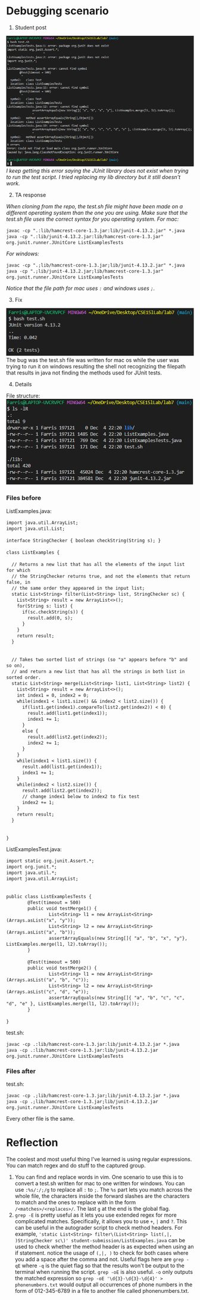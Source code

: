 # Debugging scenario
1. Student post

![step1](ss/step1.png)
*I keep getting this error saying the JUnit library does not exist when trying
to run the test script. I tried replacing my lib directory but it still doesn't
work.*<br>

2. TA response

*When cloning from the repo, the test.sh file might have been made on a
different operating system than the one you are using. Make sure that the
test.sh file uses the correct syntax for you operating system. For mac:*
```
javac -cp ".:lib/hamcrest-core-1.3.jar:lib/junit-4.13.2.jar" *.java
java -cp ".:lib/junit-4.13.2.jar:lib/hamcrest-core-1.3.jar" org.junit.runner.JUnitCore ListExamplesTests
```
*For windows:*
```
javac -cp ".;lib/hamcrest-core-1.3.jar;lib/junit-4.13.2.jar" *.java
java -cp ".;lib/junit-4.13.2.jar;lib/hamcrest-core-1.3.jar" org.junit.runner.JUnitCore ListExamplesTests
```
*Notice that the file path for mac uses `:` and windows uses `;`.*

3. Fix

![step2](ss/step2.png)<br>
The bug was the test.sh file was written for mac os while the user was trying to
run it on windows resulting the shell not recognizing the filepath that results
in java not finding the methods used for JUnit tests.

4. Details

File structure:<br>
![step3](ss/step3.png)<br>

### Files before
ListExamples.java:<br>
```
import java.util.ArrayList;
import java.util.List;

interface StringChecker { boolean checkString(String s); }

class ListExamples {

  // Returns a new list that has all the elements of the input list for which
  // the StringChecker returns true, and not the elements that return false, in
  // the same order they appeared in the input list;
  static List<String> filter(List<String> list, StringChecker sc) {
    List<String> result = new ArrayList<>();
    for(String s: list) {
      if(sc.checkString(s)) {
        result.add(0, s);
      }
    }
    return result;
  }


  // Takes two sorted list of strings (so "a" appears before "b" and so on),
  // and return a new list that has all the strings in both list in sorted order.
  static List<String> merge(List<String> list1, List<String> list2) {
    List<String> result = new ArrayList<>();
    int index1 = 0, index2 = 0;
    while(index1 < list1.size() && index2 < list2.size()) {
      if(list1.get(index1).compareTo(list2.get(index2)) < 0) {
        result.add(list1.get(index1));
        index1 += 1;
      }
      else {
        result.add(list2.get(index2));
        index2 += 1;
      }
    }
    while(index1 < list1.size()) {
      result.add(list1.get(index1));
      index1 += 1;
    }
    while(index2 < list2.size()) {
      result.add(list2.get(index2));
      // change index1 below to index2 to fix test
      index2 += 1;
    }
    return result;
  }


}
```
ListExamplesTest.java:<br>
```
import static org.junit.Assert.*;
import org.junit.*;
import java.util.*;
import java.util.ArrayList;


public class ListExamplesTests {
        @Test(timeout = 500)
        public void testMerge1() {
                List<String> l1 = new ArrayList<String>(Arrays.asList("x", "y"));
                List<String> l2 = new ArrayList<String>(Arrays.asList("a", "b"));
                assertArrayEquals(new String[]{ "a", "b", "x", "y"}, ListExamples.merge(l1, l2).toArray());
        }

        @Test(timeout = 500)
        public void testMerge2() {
                List<String> l1 = new ArrayList<String>(Arrays.asList("a", "b", "c"));
                List<String> l2 = new ArrayList<String>(Arrays.asList("c", "d", "e"));
                assertArrayEquals(new String[]{ "a", "b", "c", "c", "d", "e" }, ListExamples.merge(l1, l2).toArray());
        }

}
```
test.sh:<br>
```
javac -cp .:lib/hamcrest-core-1.3.jar:lib/junit-4.13.2.jar *.java
java -cp .:lib/hamcrest-core-1.3.jar:lib/junit-4.13.2.jar org.junit.runner.JUnitCore ListExamplesTests
```

### Files after
test.sh:<br>
```
javac -cp .;lib/hamcrest-core-1.3.jar;lib/junit-4.13.2.jar *.java
java -cp .;lib/hamcrest-core-1.3.jar;lib/junit-4.13.2.jar org.junit.runner.JUnitCore ListExamplesTests
```
Every other file is the same.

# Reflection
The coolest and most useful thing I've learned is using regular expressions. You
can match regex and do stuff to the captured group. 
1. You can find and replace words in vim. One scenario to use this is to convert
a test.sh written for mac to one written for windows. You can use `:%s/:/;/g`
to replace all `:` to `;`. The `%s` part lets you match across the whole file,
the characters inside the forward slashes are the characters to match and the
ones to replace with in the form `/<matches>/<replaces>/`. The last `g` at the
end is the global flag.
2. `grep -E` is pretty useful as it lets you use extended regex for more
complicated matches. Specifically, it allows you to use `+`, `|` and `?`. This
can be useful in the autograder script to check method headers. For example,
`'static List<String> filter\(List<String> list(,|, )StringChecker sc\)' student-submission/ListExamples.java` can be used to check whether the method header is as expected
when using an if statement. notice the usage of `(,|, )` to check for both cases
where you add a space after the comma and not. Useful flags here are `grep -qE`
where `-q` is the quiet flag so that the results won't be output to the terminal
when running the script. `grep -oE` is also useful. `-o` only outputs the
matched expression so `grep -oE '\d{3}-\d{3}-\d{4}' > phonenumbers.txt` would output all
occurrences of phone numbers in the form of 012-345-6789 in a file to another
file called phonenumbers.txt.